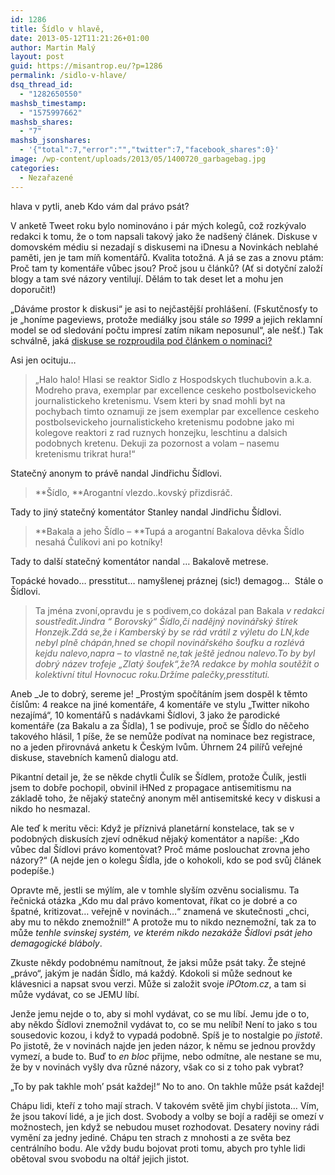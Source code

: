 ```yaml
---
id: 1286
title: Šídlo v hlavě,
date: 2013-05-12T11:21:26+01:00
author: Martin Malý
layout: post
guid: https://misantrop.eu/?p=1286
permalink: /sidlo-v-hlave/
dsq_thread_id:
  - "1282650550"
mashsb_timestamp:
  - "1575997662"
mashsb_shares:
  - "7"
mashsb_jsonshares:
  - '{"total":7,"error":"","twitter":7,"facebook_shares":0}'
image: /wp-content/uploads/2013/05/1400720_garbagebag.jpg
categories:
  - Nezařazené
---
```

hlava v pytli, aneb Kdo vám dal právo psát?

<!--more-->

V anketě Tweet roku bylo nominováno i pár mých kolegů, což rozkývalo redakci k tomu, že o tom napsali takový jako že nadšený článek. Diskuse v domovském médiu si nezadají s diskusemi na iDnesu a Novinkách neblahé paměti, jen je tam míň komentářů. Kvalita totožná. A já se zas a znovu ptám: Proč tam ty komentáře vůbec jsou? Proč jsou u článků? (Ať si dotyční založí blogy a tam své názory ventilují. Dělám to tak deset let a mohu jen doporučit!)

&#8222;Dáváme prostor k diskusi&#8220; je asi to nejčastější prohlášení. (Fskutčnosťy to je &#8222;honíme pageviews, protože mediálky jsou stále _so 1999_ a jejich reklamní model se od sledování počtu impresí zatím nikam neposunul&#8220;, ale nešť.) Tak schválně, jaká [diskuse se rozproudila pod článkem o nominaci?](https://zpravy.ihned.cz/?article[comment][ukaz_vsechny]=1&article[comment][art_id]=59856650&p=012000_d&article[id]=59856650#comm)

Asi jen ocituju&#8230;

> &#8222;Halo halo! Hlasi se reaktor Sidlo z Hospodskych tluchubovin a.k.a. Modreho prava, exemplar par excellence ceskeho postbolsevickeho journalistickeho kretenismu. Vsem kteri by snad mohli byt na pochybach timto oznamuji ze jsem exemplar par excellence ceskeho postbolsevickeho journalistickeho kretenismu podobne jako mi kolegove reaktori z rad ruznych honzejku, leschtinu a dalsich podobnych kretenu. Dekuji za pozornost a volam &#8211; nasemu kretenismu trikrat hura!&#8220;

Statečný anonym to právě nandal Jindřichu Šídlovi.

> **Šídlo, **Arogantní vlezdo..kovský přizdisráč.

Tady to jiný statečný komentátor Stanley nandal Jindřichu Šídlovi.

> **Bakala a jeho Šídlo &#8211; **Tupá a arogantní Bakalova děvka Šídlo nesahá Čulíkovi ani po kotníky!

Tady to další statečný komentátor nandal &#8230; Bakalově metrese.

Topácké hovado&#8230; presstitut&#8230; namyšlenej práznej (sic!) demagog&#8230;  Stále o Šídlovi.

> Ta jména zvoní,opravdu je s podivem,co dokázal pan Bakala <em id="__mceDel"><em id="__mceDel">v redakci soustředit.Jindra &#8220; Borovský&#8220; Šídlo,či nadějný novinářský štírek Honzejk.Zdá se,že i Kamberský by se rád vrátil z výletu do LN,kde nebyl plně chápán,hned se chopil novinářského šoufku a rozlévá kejdu nalevo,napra &#8211; to vlastně ne,tak ještě jednou nalevo.To by byl dobrý název trofeje &#8222;Zlatý šoufek&#8220;,že?A redakce by mohla soutěžit o kolektivní titul Hovnocuc roku.Držíme palečky,presstituti.</em></em>

Aneb _Je to dobrý, sereme je! _Prostým spočítáním jsem dospěl k těmto číslům: 4 reakce na jiné komentáře, 4 komentáře ve stylu &#8222;Twitter nikoho nezajímá&#8220;, 10 komentářů s nadávkami Šídlovi, 3 jako že parodické komentáře (za Bakalu a za Šídla), 1 se podivuje, proč se Šídlo do něčeho takového hlásil, 1 píše, že se nemůže podívat na nominace bez registrace, no a jeden přirovnává anketu k Českým lvům. Úhrnem 24 pilířů veřejné diskuse, stavebních kamenů dialogu atd.

Pikantní detail je, že se někde chytli Čulík se Šídlem, protože Čulík, jestli jsem to dobře pochopil, obvinil iHNed z propagace antisemitismu na základě toho, že nějaký statečný anonym měl antisemitské kecy v diskusi a nikdo ho nesmazal.

Ale teď k meritu věci: Když je příznivá planetární konstelace, tak se v podobných diskusích zjeví odněkud nějaký komentátor a napíše: &#8222;Kdo vůbec dal Šídlovi právo komentovat? Proč máme poslouchat zrovna jeho názory?&#8220; (A nejde jen o kolegu Šídla, jde o kohokoli, kdo se pod svůj článek podepíše.)

Opravte mě, jestli se mýlím, ale v tomhle slyším ozvěnu socialismu. Ta řečnická otázka &#8222;Kdo mu dal právo komentovat, říkat co je dobré a co špatné, kritizovat&#8230; veřejně v novinách&#8230;&#8220; znamená ve skutečnosti &#8222;chci, aby mu to někdo znemožnil!&#8220; A protože mu to nikdo neznemožní, tak za to může _tenhle svinskej systém, ve kterém nikdo nezakáže Šídlovi psát jeho demagogické bláboly_.

Zkuste někdy podobnému namítnout, že jaksi může psát taky. Že stejné &#8222;právo&#8220;, jakým je nadán Šídlo, má každý. Kdokoli si může sednout ke klávesnici a napsat svou verzi. Může si založit svoje _iPOtom.cz_, a tam si může vydávat, co se JEMU líbí.

Jenže jemu nejde o to, aby si mohl vydávat, co se mu líbí. Jemu jde o to, aby někdo Šídlovi znemožnil vydávat to, co se mu nelíbí! Není to jako s tou sousedovic kozou, i když to vypadá podobně. Spíš je to nostalgie po _jistotě_. Po jistotě, že v novinách najde jen jeden názor, k němu se jednou provždy vymezí, a bude to. Buď to _en bloc_ přijme, nebo odmítne, ale nestane se mu, že by v novinách vyšly dva různé názory, však co si z toho pak vybrat?

&#8222;To by pak takhle moh&#8217; psát každej!&#8220; No to ano. On takhle může psát každej!

Chápu lidi, kteří z toho mají strach. V takovém světě jim chybí jistota&#8230; Vím, že jsou takoví lidé, a je jich dost. Svobody a volby se bojí a raději se omezí v možnostech, jen když se nebudou muset rozhodovat. Desatery noviny rádi vymění za jedny jediné. Chápu ten strach z mnohosti a ze světa bez centrálního bodu. Ale vždy budu bojovat proti tomu, abych pro tyhle lidi obětoval svou svobodu na oltář jejich jistot.